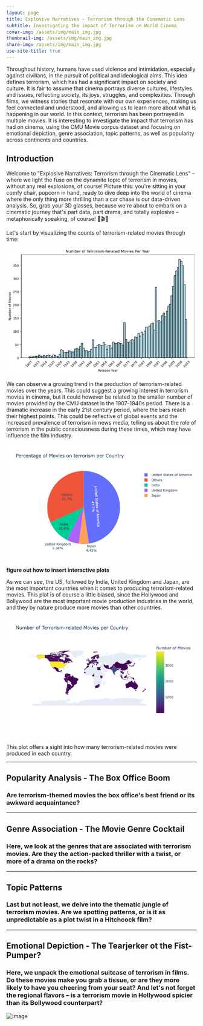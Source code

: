 ```yaml
---
layout: page
title: Explosive Narratives - Terrorism through the Cinematic Lens
subtitle: Investigating the impact of Terrorism on World Cinema
cover-img: /assets/img/main_img.jpg
thumbnail-img: /assets/img/main_img.jpg
share-img: /assets/img/main_img.jpg
use-site-title: true
---
```


Throughout history, humans have used violence and intimidation, especially against civilians, in the pursuit of political and ideological aims. This idea defines terrorism, which has had a significant impact on society and culture. It is fair to assume that cinema portrays diverse cultures, lifestyles and issues, reflecting society, its joys, struggles, and complexities. Through films, we witness stories that resonate with our own experiences, making us feel connected and understood, and allowing us to learn more about what is happening in our world. In this context, terrorism has been portrayed in multiple movies. It is interesting to investigate the impact that terrorism has had on cinema, using the CMU Movie corpus dataset and focusing on emotional depiction, genre association, topic patterns, as well as popularity across continents and countries.

## Introduction
Welcome to "Explosive Narratives: Terrorism through the Cinematic Lens" – where we light the fuse on the dynamite topic of terrorism in movies, without any real explosions, of course! Picture this: you're sitting in your comfy chair, popcorn in hand, ready to dive deep into the world of cinema where the only thing more thrilling than a car chase is our data-driven analysis. 
So, grab your 3D glasses, because we're about to embark on a cinematic journey that's part data, part drama, and totally explosive – metaphorically speaking, of course! 🍿🎬💥

Let's start by visualizing the counts of terrorism-related movies through time:

![My Image](/assets/img/terrorism_movies_time_series.png)

We can observe a growing trend in the production of terrorism-related movies over the years. This could suggest a growing interest in terrorism movies in cinema, but it could however be related to the smaller number of movies provided by the CMU dataset in the 1907-1940s period. There is a dramatic increase in the early 21st century period, where the bars reach their highest points. This could be reflective of global events and the increased prevalence of terrorism in news media, telling us about the role of terrorism in the public consciousness during these times, which may have influence the film industry.

![My Image](/assets/img/terrorism_movies_countries.png)
**figure out how to insert interactive plots**

As we can see, the US, followed by India, United Kingdom and Japan, are the most important countries when it comes to producing terrorism-related movies. This plot is of course a little biased, since the Hollywood and Bollywood are the most important movie production industries in the world, and they by nature produce more movies than other countries.

![My Image](/assets/img/terrorism_movies_per_country.png)

This plot offers a sight into how many terrorism-related movies were produced in each country.

-----------------
## Popularity Analysis - The Box Office Boom
### Are terrorism-themed movies the box office's best friend or its awkward acquaintance? 

-----------------
## Genre Association - The Movie Genre Cocktail
### Here, we look at the genres that are associated with terrorism movies. Are they the action-packed thriller with a twist, or more of a drama on the rocks?

-----------------
## Topic Patterns
### Last but not least, we delve into the thematic jungle of terrorism movies. Are we spotting patterns, or is it as unpredictable as a plot twist in a Hitchcock film?

-----------------
## Emotional Depiction - The Tearjerker ot the Fist-Pumper?
### Here, we unpack the emotional suitcase of terrorism in films. Do these movies make you grab a tissue, or are they more likely to have you cheering from your seat? And let's not forget the regional flavors – is a terrorism movie in Hollywood spicier than its Bollywood counterpart?

![image](https://github.com/aishamasmoudi/AISHAMASMOUDI.github.io/assets/92583412/72b9a0f8-7910-4b6c-b78b-2bdfbdd72b87)

